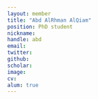 ```yaml
---
layout: member
title: "Abd AlRhman AlQiam"
position: PhD student
nickname: 
handle: abd
email: 
twitter: 
github: 
scholar: 
image: 
cv: 
alum: true
---
```

